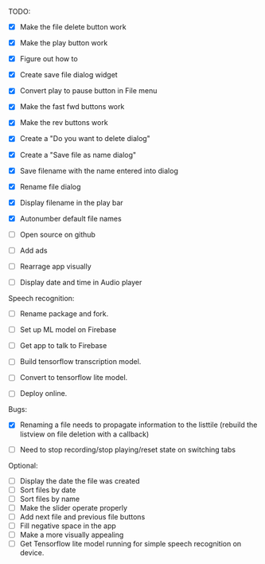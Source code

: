 

TODO:
- [x] Make the file delete button work 
- [x] Make the play button work
- [x] Figure out how to 
- [x] Create save file dialog widget
- [x] Convert play to pause button in File menu
- [x] Make the fast fwd buttons work
- [x] Make the rev buttons work
- [x] Create a "Do you want to delete dialog"
- [x] Create a "Save file as name dialog"
- [x] Save filename with the name entered into dialog
- [x] Rename file dialog
- [x] Display filename in the play bar
- [x] Autonumber default file names
- [ ] Open source on github
- [ ] Add ads
- [ ] Rearrage app visually
- [ ] Display date and time in Audio player


Speech recognition:
- [ ] Rename package and fork.
- [ ] Set up ML model on Firebase
- [ ] Get app to talk to Firebase
- [ ] Build tensorflow transcription model.
- [ ] Convert to tensorflow lite model.
- [ ] Deploy online.


Bugs:
- [x] Renaming a file needs to propagate information to the listtile
     (rebuild the listview on file deletion with a callback)
- [ ] Need to stop recording/stop playing/reset state on switching tabs


Optional:
- [ ] Display the date the file was created
- [ ] Sort files by date
- [ ] Sort files by name
- [ ] Make the slider operate properly
- [ ] Add next file and previous file buttons
- [ ] Fill negative space in the app
- [ ] Make a more visually appealing
- [ ] Get Tensorflow lite model running for simple speech recognition on device.